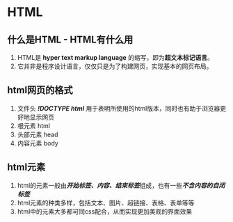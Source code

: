 # HTML

## 什么是HTML - HTML有什么用
1. HTML是 **hyper text markup language** 的缩写，即为**超文本标记语言**。
2. 它并非是程序设计语言，仅仅只是为了构建网页，实现基本的网页布局。

## html网页的格式
1. 文件头  ***!DOCTYPE html*** 用于表明所使用的html版本，同时也有助于浏览器更好地显示网页
2. 根元素 html
3. 头部元素 head
4. 内容元素 body

## html元素
1. html的元素一般由***开始标签、内容、结束标签***组成，也有一些***不含内容的自闭标签***
2. html元素的种类多样，包括文本、图片、超链接、表格、表单等等
3. html中的元素大多都可同css配合，从而实现更加美观的界面效果